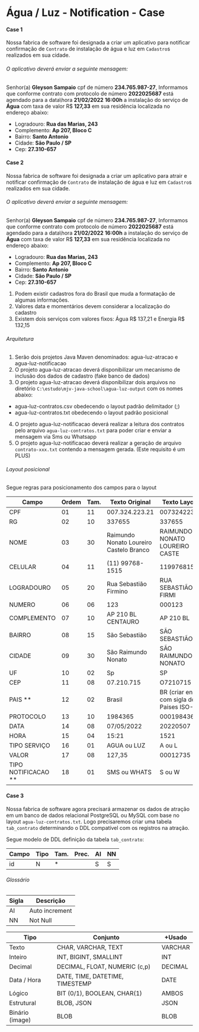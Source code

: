 # Água / Luz - Notification - Case

#### Case 1
Nossa fabrica de software foi designada a criar um aplicativo para notificar confirmação de `Contrato` de instalação de água e luz em `Cadastro`s realizados em sua cidade.

###### O aplicativo deverá enviar a seguinte mensagem:

Senhor(a) **Gleyson Sampaio** cpf de número **234.765.987-27**, 
Informamos que conforme contrato com protocolo de número **2022025687** está agendado para a data\hora **21/02/2022** **16:00h** a instalação do serviço de **Água** com taxa de valor R$ **127,33** em sua residência localizada no endereço abaixo:

- Logradouro: **Rua das Marias, 243**
- Complemento: **Ap 207, Bloco C**
- Bairro: **Santo Antonio**
- Cidade: **São Paulo / SP**
- Cep: **27.310-657**

#### Case 2

Nossa fabrica de software foi designada a criar um aplicativo para atrair e notificar confirmação de `Contrato` de instalação de água e luz em `Cadastro`s realizados em sua cidade.

###### O aplicativo deverá enviar a seguinte mensagem:

Senhor(a) **Gleyson Sampaio** cpf de número **234.765.987-27**,
Informamos que conforme contrato com protocolo de número **2022025687** está agendado para a data\hora **21/02/2022** **16:00h** a instalação do serviço de **Água** com taxa de valor R$ **127,33** em sua residência localizada no endereço abaixo:

- Logradouro: **Rua das Marias, 243**
- Complemento: **Ap 207, Bloco C**
- Bairro: **Santo Antonio**
- Cidade: **São Paulo / SP**
- Cep: **27.310-657**

1. Podem existir cadastros fora do Brasil que muda a formatação de algumas informações.
2. Valores data e momentários devem considerar a localização do cadastro
3. Existem dois serviços com valores fixos: Água R$ 137,21 e Energia R$ 132,15

###### Arquitetura

1. Serão dois projetos Java Maven denominados: agua-luz-atracao e agua-luz-notificacao
2. O projeto agua-luz-atracao deverá disponibilizar um mecanismo de inclusão dos dados de cadastro (fake banco de dados)
3. O projeto agua-luz-atracao deverá disponibilizar dois arquivos no diretório `C:\estudo\mjv-java-school\agua-luz-output` com os nomes abaixo:
  - agua-luz-contratos.csv obedecendo o layout padrão delimitador (;) 
  - agua-luz-contratos.txt obedecendo o layout padrão posicional
4. O projeto agua-luz-notificacao deverá realizar a leitura dos contratos pelo arquivo `agua-luz-contratos.txt` para poder criar e enviar a mensagem via Sms ou Whatsapp
5. O projeto agua-luz-notificacao deverá realizar a geração de arquivo `contrato-xxx.txt` contendo a mensagem gerada. (Este requisito é um PLUS)

###### Layout posicional

Segue regras para posicionamento dos campos para o layout

| Campo  | Ordem |Tam.|Texto Original|Texto Layout   | Ini | Fim |
| ------ | ----- |--- | ------------ | ------------- | --- | --- |
| CPF | 01 |11 | 007.324.223.21 | 00732422321 | 0 | 11
| RG | 02 |10 | 337655 | 337655 | 11 | 21
| NOME | 03 |30 | Raimundo Nonato Loureiro Castelo Branco | RAIMUNDO NONATO LOUREIRO CASTE | 21 | 51
| CELULAR | 04 |11 | (11) 99768-1515 | 11997681515 | 51 | 62
| LOGRADOURO | 05 |20 | Rua Sebastião Firmino| RUA SEBASTIÃO FIRMI | 62 | 82
| NUMERO | 06 |06 | 123| 000123 | 82 | 88
| COMPLEMENTO | 07 |10 | AP 210 BL CENTAURO| AP 210 BL | 88 | 98
| BAIRRO | 08 |15 | São Sebastião| SÃO SEBASTIÃO | 98 | 113
| CIDADE | 09 |30 | São Raimundo Nonato| SÃO RAIMUNDO NONATO           | 113 | 143 
| UF | 10 |02 | Sp| SP| 143 | 145
| CEP | 11 |08 | 07.210.715 | O7210715 | 145 | 153
| PAIS ** | 12 |02 | Brasil | BR (criar enum com sigla dos Paises ISO-2) |  153 | 155
| PROTOCOLO | 13 |10 | 1984365 | 0001984365 | 155 | 165
| DATA | 14 |08 | 07/05/2022 | 20220507 | 165 | 173
| HORA | 15 |04 | 15:21 | 1521 | 173 | 177
| TIPO SERVIÇO | 16 |01 | AGUA ou LUZ | A ou L | 177 | 179
| VALOR | 17 |08 | 127,35 | 00012735 | 179 | 186
| TIPO NOTIFICACAO ** | 18 |01 | SMS ou WHATS | S ou W | 186 | 187

#### Case 3

Nossa fabrica de software agora precisará armazenar os dados de atração em um banco de dados relacional PostgreSQL ou MySQL com base no layout `agua-luz-contratos.txt`. Logo precisaremos criar uma tabela `tab_contrato` determinando o DDL compatível com os registros na atração.

Segue modelo de DDL definição da tabela `tab_contrato`:

| Campo  | Tipo  | Tam. | Prec.| AI | NN |
| ------ | ----- | ---- | ---- | -- | -- |
| id | N |* | | S |S


###### Glossário

| Sigla | Descrição |
| ----- | --------- | 
| AI    | Auto increment|
| NN    | Not Null|

| Tipo | Conjunto | +Usado  |
| ---- | -------- | ------- |  
| Texto         | CHAR, VARCHAR, TEXT| VARCHAR |
| Inteiro       | INT, BIGINT, SMALLINT| INT |
| Decimal       | DECIMAL, FLOAT, NUMERIC (c,p)| DECIMAL |
| Data / Hora   | DATE, TIME, DATETIME, TIMESTEMP| DATE |
| Lógico        | BIT (0/1), BOOLEAN, CHAR(1)| AMBOS |
| Estrutural    | BLOB, JSON| JSON |
| Binário (image) | BLOB | BLOB |
